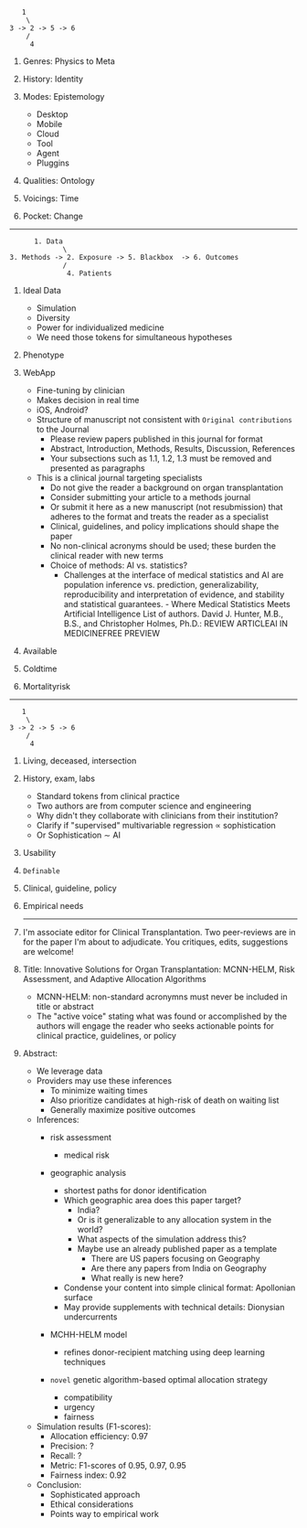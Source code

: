 ```
   1
    \
3 -> 2 -> 5 -> 6
    /
     4
```

1. Genres: Physics to Meta
2. History: Identity
3. Modes: Epistemology
   - Desktop
   - Mobile
   - Cloud
   - Tool
   - Agent
   - Pluggins
     
4. Qualities: Ontology
5. Voicings: Time
6. Pocket: Change

---

```
      1. Data
             \
3. Methods -> 2. Exposure -> 5. Blackbox  -> 6. Outcomes
             /
              4. Patients
```

1. Ideal Data
   - Simulation
   - Diversity
   - Power for individualized medicine
   - We need those tokens for simultaneous hypotheses
   
     
2. Phenotype
3. WebApp
   - Fine-tuning by clinician
   - Makes decision in real time
   - iOS, Android?
   - Structure of manuscript not consistent with `Original contributions` to the Journal
     - Please review papers published in this journal for format
     - Abstract, Introduction, Methods, Results, Discussion, References
     - Your subsections such as 1.1, 1.2, 1.3 must be removed and presented as paragraphs
   - This is a clinical journal targeting specialists
     - Do not give the reader a background on organ transplantation
     - Consider submitting your article to a methods journal
     - Or submit it here as a new manuscript (not resubmission) that adheres to the format and treats the reader as a specialist
     - Clinical, guidelines, and policy implications should shape the paper
     - No non-clinical acronyms should be used; these burden the clinical reader with new terms
     - Choice of methods: AI vs. statistics?
       - Challenges at the interface of medical statistics and AI are population inference vs. prediction, generalizability, reproducibility and interpretation of evidence, and stability and statistical guarantees. - Where Medical Statistics Meets Artificial Intelligence
List of authors.
David J. Hunter, M.B., B.S., and Christopher Holmes, Ph.D.: REVIEW ARTICLEAI IN MEDICINEFREE PREVIEW
     
4. Available
5. Coldtime
6. Mortalityrisk

---

```
   1
    \
3 -> 2 -> 5 -> 6
    /
     4
```

1. Living, deceased, intersection
2. History, exam, labs
   - Standard tokens from clinical practice
   - Two authors are from computer science and engineering
   - Why didn't they collaborate with clinicians from their institution?
   - Clarify if "supervised" multivariable regression $\propto$ sophistication
   - Or Sophistication $\sim$ AI
     
3. Usability
4. `Definable`
5. Clinical, guideline, policy
6. Empirical needs

   ---

1. I'm associate editor for Clinical Transplantation. Two peer-reviews are in for the paper I'm about to adjudicate. You critiques, edits, suggestions are welcome!
2. Title: Innovative Solutions for Organ Transplantation: MCNN-HELM, Risk Assessment, and Adaptive Allocation Algorithms
   - MCNN-HELM: non-standard acronymns must never be included in title or abstract
   - The "active voice" stating what was found or accomplished by the authors will engage the reader who seeks actionable points for clinical practice, guidelines, or policy
3. Abstract:
   - We leverage data 
   - Providers may use these inferences
      - To minimize waiting times
      - Also prioritize candidates at high-risk of death on waiting list
      - Generally maximize positive outcomes
   - Inferences:
      - risk assessment
         - medical risk
      - geographic analysis
         - shortest paths for donor identification
         - Which geographic area does this paper target?
            - India?
            - Or is it generalizable to any allocation system in the world?
            - What aspects of the simulation address this?
            - Maybe use an already published paper as a template
              - There are US papers focusing on Geography
              - Are there any papers from India on Geography
              - What really is new here?
        - Condense your content into simple clinical format: Apollonian surface
        - May provide supplements with technical details: Dionysian undercurrents
              
      - MCHH-HELM model
         - refines donor-recipient matching using deep learning techniques 
      - `novel` genetic algorithm-based optimal allocation strategy
         - compatibility
         - urgency
         - fairness
   - Simulation results (F1-scores):
      - Allocation efficiency: 0.97
      - Precision: ?
      - Recall: ?
      - Metric: F1-scores of 0.95, 0.97, 0.95
      - Fairness index: 0.92
   - Conclusion:
      - Sophisticated approach
      - Ethical considerations
      - Points way to empirical work

